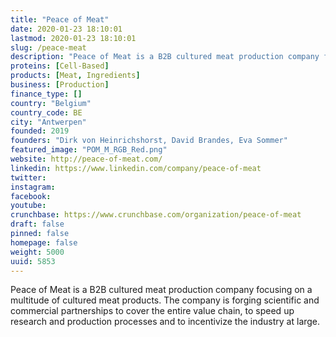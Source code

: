 ```yaml
---
title: "Peace of Meat"
date: 2020-01-23 18:10:01
lastmod: 2020-01-23 18:10:01
slug: /peace-meat
description: "Peace of Meat is a B2B cultured meat production company focusing on a multitude of cultured meat products. The company is forging scientific and commercial partnerships to cover the entire value chain, to speed up research and production processes and to incentivize the industry at large."
proteins: [Cell-Based]
products: [Meat, Ingredients]
business: [Production]
finance_type: []
country: "Belgium"
country_code: BE
city: "Antwerpen"
founded: 2019
founders: "Dirk von Heinrichshorst, David Brandes, Eva Sommer"
featured_image: "POM_M_RGB_Red.png"
website: http://peace-of-meat.com/
linkedin: https://www.linkedin.com/company/peace-of-meat
twitter: 
instagram: 
facebook: 
youtube: 
crunchbase: https://www.crunchbase.com/organization/peace-of-meat
draft: false
pinned: false
homepage: false
weight: 5000
uuid: 5853
---
```

Peace of Meat is a B2B cultured meat production company focusing on a multitude of cultured meat products. The company is forging scientific and commercial partnerships to cover the entire value chain, to speed up research and production processes and to incentivize the industry at large.
